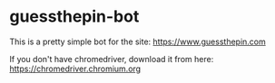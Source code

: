 # guessthepin-bot
This is a pretty simple bot for the site: https://www.guessthepin.com


If you don't have chromedriver, download it from here: https://chromedriver.chromium.org
